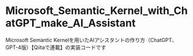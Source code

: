 # Microsoft_Semantic_Kernel_with_ChatGPT_make_AI_Assistant
Microsoft Semantic Kernelを用いたAIアシスタントの作り方（ChatGPT、GPT-4版）【Qiitaで連載】の実装コードです
